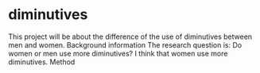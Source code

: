# diminutives
This project will be about the difference of the use of diminutives between men and women. 
Background information
The research question is: Do women or men use more diminutives?
I think that women use more diminutives.
Method
